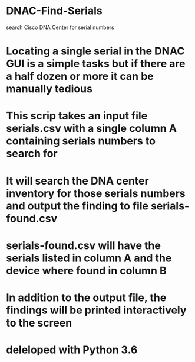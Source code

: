 # DNAC-Find-Serials
search Cisco DNA Center for serial numbers

# Locating a single serial in the DNAC GUI is a simple tasks but if there are a half dozen or more it can be manually tedious
# This scrip takes an input file serials.csv with a single column A containing serials numbers to search for
# It will search the DNA center inventory for those serials numbers and output the finding to file serials-found.csv
# serials-found.csv will have the serials listed in column A and the device where found in column B
# In addition to the output file, the findings will be printed interactively to the screen

# deleloped with Python 3.6 
